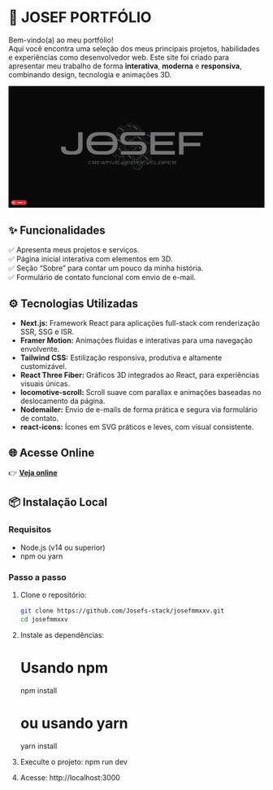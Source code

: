 # 🚀 JOSEF PORTFÓLIO

Bem-vindo(a) ao meu portfólio!  
Aqui você encontra uma seleção dos meus principais projetos, habilidades e experiências como desenvolvedor web. Este site foi criado para apresentar meu trabalho de forma **interativa**, **moderna** e **responsiva**, combinando design, tecnologia e animações 3D.

![Preview](./public/assets/josef-mobile.png)

## ✨ Funcionalidades

✅ Apresenta meus projetos e serviços.  
✅ Página inicial interativa com elementos em 3D.  
✅ Seção “Sobre” para contar um pouco da minha história.  
✅ Formulário de contato funcional com envio de e-mail.

## ⚙️ Tecnologias Utilizadas

- **Next.js:** Framework React para aplicações full-stack com renderização SSR, SSG e ISR.
- **Framer Motion:** Animações fluidas e interativas para uma navegação envolvente.
- **Tailwind CSS:** Estilização responsiva, produtiva e altamente customizável.
- **React Three Fiber:** Gráficos 3D integrados ao React, para experiências visuais únicas.
- **locomotive-scroll:** Scroll suave com parallax e animações baseadas no deslocamento da página.
- **Nodemailer:** Envio de e-mails de forma prática e segura via formulário de contato.
- **react-icons:** Ícones em SVG práticos e leves, com visual consistente.

## 🌐 Acesse Online

👉 [**Veja online**](https://josefmmxv.vercel.app/)

## 📦 Instalação Local

### Requisitos
- Node.js (v14 ou superior)
- npm ou yarn

### Passo a passo

1. Clone o repositório:
   ```bash
   git clone https://github.com/Josefs-stack/josefmmxxv.git
   cd josefmmxxv

2. Instale as dependências:
   # Usando npm
   npm install
  
   # ou usando yarn
   yarn install
  
3. Execulte o projeto:
   npm run dev

4. Acesse:
  http://localhost:3000


